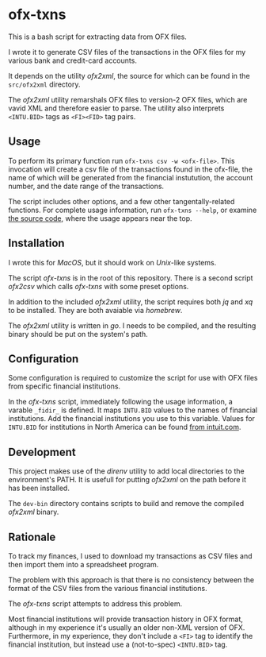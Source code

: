 # ofx-txns

This is a bash script for extracting data from OFX files.

I wrote it to generate CSV files of the transactions in the OFX files
for my various bank and credit-card accounts.

It depends on the utility _ofx2xml_,
the source for which can be found in the `src/ofx2xml` directory.

The _ofx2xml_ utility remarshals OFX files to version-2 OFX files,
which are vavid XML and therefore easier to parse.
The utility also interprets
`<INTU.BID>` tags as `<FI><FID>` tag pairs.

## Usage

To perform its primary function run `ofx-txns csv -w <ofx-file>`.
This invocation will create a csv file
of the transactions found in the ofx-file,
the name of which will be generated from
the financial instutution,
the account number,
and the date range of the transactions.

The script includes other options,
and a few other tangentally-related functions.
For complete usage information,
run `ofx-txns --help`,
or examine [the source code](./ofx-txns),
where the usage appears near the top.

## Installation

I wrote this for _MacOS_,
but it should work on _Unix_-like systems.

The script _ofx-txns_ is in the root of this repository.
There is a second script _ofx2csv_
which calls _ofx-txns_ with some preset options.

In addition to the included _ofx2xml_ utility,
the script requires both _jq_ and _xq_ to be installed.
They are both avaiable via _homebrew_.

The _ofx2xml_ utility is written in _go_.
I needs to be compiled, and the resulting binary
should be put on the system's path.

## Configuration

Some configuration is required to customize the script
for use with OFX files from specific financial institutions.

In the _ofx-txns_ script, immediately following the usage information,
a varable `_fidir_` is defined.
It maps `INTU.BID` values to the names of financial institutions.
Add the financial institutions you use to this variable.
Values for `INTU.BID` for institutions in North America
can be found [from intuit.com](https://ofx-prod-filist.intuit.com/qm2400/data/fidir.txt).

## Development

This project makes use of the _direnv_ utility
to add local directories to the environment's PATH.
It is usefull for putting _ofx2xml_ on the path
before it has been installed.

The `dev-bin` directory contains scripts to
build and remove the compiled _ofx2xml_ binary.

## Rationale

To track my finances,
I used to download my transactions as CSV files
and then import them into a spreadsheet program.

The problem with this approach is that there is
no consistency between the format of the CSV files
from the various financial institutions.

The _ofx-txns_ script attempts to address this problem.

Most financial institutions
will provide transaction history in OFX format,
although in my experience it's usually an older non-XML version of OFX.
Furthermore, in my experience,
they don't include a `<FI>` tag to identify the financial institution,
but instead use a (not-to-spec) `<INTU.BID>` tag.
